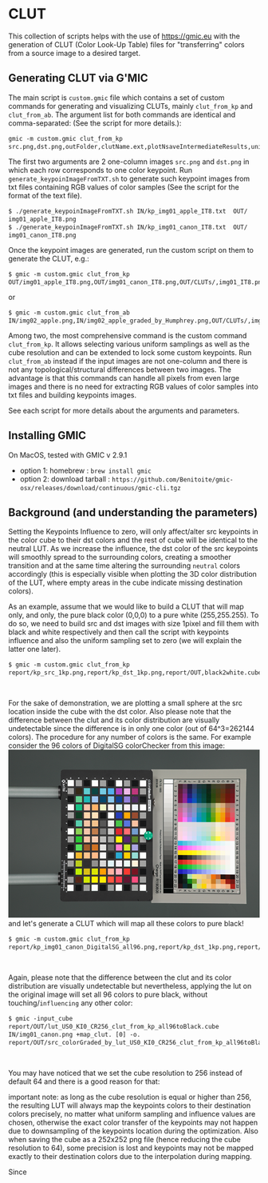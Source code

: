 # CLUT

This collection of scripts helps with the use of https://gmic.eu with the generation of CLUT (Color Look-Up Table) files for "transferring" colors from a source image to a desired target. 

## Generating CLUT via G'MIC

The main script is `custom.gmic` file which contains a set of custom commands for generating and visualizing CLUTs, mainly  `clut_from_kp` and  `clut_from_ab`. 
The argument list for both commands are identical and comma-separated: (See the script for more details.):
```
gmic -m custom.gmic clut_from_kp src.png,dst.png,outFolder,clutName.ext,plotNsaveIntermediateResults,uniformSampling,keypointsInfluence,cubeResolution
```
The first two arguments are 2 one-column images `src.png` and `dst.png` in which each row corresponds to one color keypoint. Run `generate_keypoinImageFromTXT.sh` to generate such keypoint images from txt files containing RGB values of color samples (See the script for the format of the text file). 

```
$ ./generate_keypoinImageFromTXT.sh IN/kp_img01_apple_IT8.txt  OUT/ img01_apple_IT8.png
$ ./generate_keypoinImageFromTXT.sh IN/kp_img01_canon_IT8.txt  OUT/ img01_canon_IT8.png
```

Once the keypoint images are generated, run the custom script on them to generate the CLUT, e.g.:

```
$ gmic -m custom.gmic clut_from_kp OUT/img01_apple_IT8.png,OUT/img01_canon_IT8.png,OUT/CLUTs/,img01_IT8.png,plotNsaveIntermediateResults,3,100,64
```
or
```
$ gmic -m custom.gmic clut_from_ab IN/img02_apple.png,IN/img02_apple_graded_by_Humphrey.png,OUT/CLUTs/,img02.png,plotNsaveIntermediateResults,3,100,64
```

Among two, the most comprehensive command is the custom command `clut_from_kp`. It allows selecting various uniform samplings as well as the cube resolution and can be extended to lock some custom keypoints.
Run `clut_from_ab` instead if the input images are not one-column and there is not any topological/structural differences between two images. The advantage is that this commands can handle all pixels from even large images and there is no need for extracting RGB values of color samples into txt files and building keypoints images.

See each script for more details about the arguments and parameters.

## Installing GMIC
On MacOS, tested with GMIC v 2.9.1
* option 1: homebrew : `brew install gmic`
* option 2: download tarball : `https://github.com/Benitoite/gmic-osx/releases/download/continuous/gmic-cli.tgz`

## Background (and understanding the parameters)

Setting the Keypoints Influence to zero, will only affect/alter src keypoints in the color cube to their dst colors and the rest of cube will be identical to the neutral LUT. As we increase the influence, the dst color of the src keypoints will smoothly spread to the surrounding colors, creating a smoother transition and at the same time altering the surrounding `neutral` colors accordingly (this is especially visible when plotting the 3D color distribution of the LUT, where empty areas in the cube indicate missing destination colors).

As an example, assume that we would like to build a CLUT that will map only, and only, the pure black color (0,0,0) to a pure white (255,255.255). To do so, we need to build src and dst images with size 1pixel and fill them with black and white respectively and then call the script with keypoints influence and also the uniform sampling set to zero (we will explain the latter one later).
```
$ gmic -m custom.gmic clut_from_kp report/kp_src_1kp.png,report/kp_dst_1kp.png,report/OUT,black2white.cube,1,0,0,64
```
<img src="./report/OUT/cube_LUT_US0_KI0_CR64_clut_from_kp_black2white.cube.png" alt="" width="200"/>
<img src="./report/OUT/color_distribution_of_LUT_US0_KI0_CR64_clut_from_kp_black2white.cube.png" alt="" width="200"/>


For the sake of demonstration, we are plotting a small sphere at the src location inside the cube with the dst color. Also please note that the difference between the clut and its color distribution are visually undetectable since the difference is in only one color (out of 64^3=262144 colors).
The procedure for any number of colors is the same. For example consider the 96 colors of DigitalSG colorChecker from this image:
![DigitalSG colorChecker](IN/img01_canon.png)
and let's generate a CLUT which will map all these colors to pure black!
```
$ gmic -m custom.gmic clut_from_kp report/kp_img01_canon_DigitalSG_all96.png,report/kp_dst_1kp.png,report/OUT,black2white.cube,1,0,0,64
```
<img src="report/OUT/cube_LUT_US0_KI0_CR256_clut_from_kp_all96toBlack.cube.png" alt="" width="200"/>
<img src="report/OUT/color_distribution_of_LUT_US0_KI0_CR256_clut_from_kp_all96toBlack.cube.png" alt="" width="200"/>


Again, please note that the difference between the clut and its color distribution are visually undetectable but nevertheless, applying the lut on the original image will set all 96 colors to pure black, without touching/`influencing` any other color:
```
$ gmic -input_cube report/OUT/lut_US0_KI0_CR256_clut_from_kp_all96toBlack.cube IN/img01_canon.png +map_clut. [0] -o. report/OUT/src_colorGraded_by_lut_US0_KI0_CR256_clut_from_kp_all96toBlack.cube.png
```
<img src="report/OUT/src_colorGraded_by_lut_US0_KI0_CR256_clut_from_kp_all96toBlack.cube.png" alt="" width="400"/>

You may have noticed that we set the cube resolution to 256 instead of default 64 and there is a good reason for that:

important note: as long as the cube resolution is equal or higher than 256, the resulting LUT will always map the keypoints colors to their destination colors precisely, no matter what uniform sampling and influence values are chosen, otherwise the exact color transfer of the keypoints may not happen due to downsampling of the keypoints location during the optimization. Also when saving the cube as a 252x252 png file (hence reducing the cube resolution to 64), some precision is lost and keypoints may not be mapped exactly to their destination colors due to the interpolation during mapping.

Since 

<img src="report/OUT/cube_LUT_US0_KI50_CR128_clut_from_kp_all96toBlack.cube.png" alt="" width="200"/>
<img src="report/OUT/color_distribution_of_LUT_US0_KI50_CR128_clut_from_kp_all96toBlack.cube.png" alt="" width="200"/>